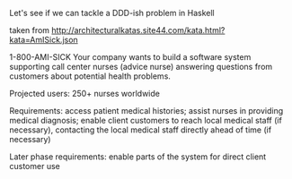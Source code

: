 Let's see if we can tackle a DDD-ish problem in Haskell

taken from http://architecturalkatas.site44.com/kata.html?kata=AmISick.json

1-800-AMI-SICK
Your company wants to build a software system supporting call center nurses
(advice nurse) answering questions from customers about potential health problems.

Projected users: 250+ nurses worldwide

Requirements: access patient medical histories; assist nurses in providing medical
diagnosis; enable client customers to reach local medical staff (if necessary),
  contacting the local medical staff directly ahead of time (if necessary)

Later phase requirements: enable parts of the system for direct client customer use
